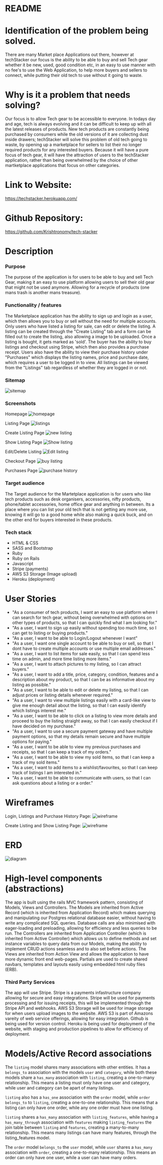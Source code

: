 # README

# Identification of the problem being solved.
There are many Market place Applications out there, however at techStacker our focus is the ability to be able to buy and sell Tech gear whether it be new, used, good condition etc, in an easy to use manner with no fee's to use the Web Application, to help more buyers and sellers to connect, while putting their old tech to use without it going to waste.

# Why is it a problem that needs solving?
Our focus is to allow Tech gear to be accessible to everyone. In todays day and age, tech is always evolving and it can be difficult to keep up with all the latest releases of products. New tech products are constantly being purchased by consumers while the old versions of it are collecting dust inside drawers; techStacker will solve this problem of old tech going to waste, by opening up a marketplace for sellers to list their no longer required products for any interested buyers. Because it will have a pure focus of tech gear, it will have the attraction of users to the techStacker application, rather than being overwhelmed by the choice of other martketplace applications that focus on other categories.

# Link to Website:
https://techstacker.herokuapp.com/
# Github Repository:
https://github.com/Krishtronomy/tech-stacker

# Description

### Purpose
The purpose of the application is for users to be able to buy and sell Tech Gear, making it an easy to use platform allowing users to sell their old gear that might not be used anymore. Allowing for a recycle of products (one mans trash is another mans treasure).

### Functionality / features
The Marketplace application has the ability to sign up and login as a user, which then allows you to buy or sell without the need for multiple accounts. Only users who have listed a listing for sale, can edit or delete the listing. A listing can be created through the "Create Listing" tab and a form can be filled out to create the listing, also allowing a image to be uploaded. Once a listing is bought, it gets marked as 'sold'. The buyer has the ability to buy listings and checkout using Stripe, which then also provides a purchase receipt. Users also have the ability to view their purchase history under "Purchases" which displays the listing names, price and purchase date, which requires a user to be logged in to view. All listings can be viewed from the "Listings" tab regardless of whether they are logged in or not.

### Sitemap
![sitemap](app/assets/images/sitemap.png "sitemap")

### Screenshots

Homepage
![homepage](app/assets/images/homepage.png "homepage")

Listing Page
![listings](app/assets/images/listings.png "listings")

Create Listing Page
![new listing](app/assets/images/new_listing.png "new listing")

Show Listing Page
![Show listing](app/assets/images/show_listing.png "show listing")

Edit/Delete Listing
![Edit listing](app/assets/images/edit:delete.png "edit listing")

Checkout Page
![buy listing](app/assets/images/checkout.png "buy listing")

Purchases Page
![purchase history](app/assets/images/purchases.png "purchase history")

### Target audience
The Target audience for the Martetplace application is for users who like tech products such as desk organisers, accessories, nifty products, phone/tablet accessories, home office gear and anything in between. Its a place where you can list your old tech that is not getting any more use, knowing it will go to a good home while also making a quick buck, and on the other end for buyers interested in these products.

### Tech stack
- HTML & CSS
- SASS and Bootstrap
- Ruby
- Ruby on Rails
- Javascript
- Stripe (payments)
- AWS S3 Storage (Image upload)
- Heroku (deployment)

# User Stories
- "As a consumer of tech products, I want an easy to use platform where I can search for tech gear, without being overwhelmed with options on other types of products, so that I can quickly find what I am looking for."
- "As a user, I want to sign up easily without spending too much time, so I can get to listing or buying products."
- "As a user, I want to be able to Login/Logout whenever I want"
- "As a user, I want one single account to be able to buy or sell, so that I dont have to create multiple accounts or use multiple email addresses."
- "As a user, I want to list items for sale easily, so that I can spend less time on admin, and more time listing more items."
- "As a user, I want to attach pictures to my listing, so I can attract buyers."
- "As a user, I want to add a title, price, category, condition, features and a description about my product, so that I can be as informative about my listing as possible."
- "As a user, I want to be able to edit or delete my listing, so that I can adjust prices or listing details whenever required."
- "As a user, I want to view multiple listings easily with a card-like view to give me enough detail about the listing, so that I can easily identify which listings interest me."
- "As a user, I want to be able to click on a listing to view more details and proceed to buy the listing straight away, so that I can easily checkout if I have decided on my purchase."
- "As a user, I want to use a secure payment gateway and have multiple payment options, so that my details remain secure and have multiple options for paying."
- "As a user, I want to be able to view my previous purchases and receipts, so that I can keep a track of my orders."
- "As a user, I want to be able to view my sold items, so that I can keep a track of my sold items."
- "As a user, I want to add items to a wishlist/favourites, so that I can keep track of listings I am interested in."
- "As a user, I want to be able to communicate with users, so that I can ask questions about a listing or a order."

# Wireframes
Login, Listings and Purchase History Page:
![wireframe](app/assets/images/wireframe1.png "wireframe 1")

Create Listing and Show Listing Page:
![wireframe](app/assets/images/wireframe2.png "wireframe 2")

# ERD
![diagram](app/assets/images/ERD.png "ERD")


# High-level components (abstractions)
The app is built using the rails MVC framework pattern, consisting of Models, Views and Controllers.
The Models are inherited from Active Record (which is inherited from Application Record) which makes querying and manipulating our Postgres relational database easier, without having to write any complicated SQL queries. Database calls are also minimised with eager-loading and preloading, allowing for efficiency and less queries to be run.
The Controllers are inherited from Application Controller (which is inherited from Active Controller) which allows us to define methods and set instance variables to query data from our Models, making the ability to implement CRUD actions seamless and to also set before actions.
The Views are inherited from Action View and allows the application to have more dynamic front end web-pages. Partials are used to create shared navbars, templates and layouts easily using embedded html ruby files (ERB).

### Third Party Services
The app will use Stripe. Stripe is a payments infastructure company allowing for secure and easy integrations. Stripe will be used for payments processing and for issuing receipts, this will be implemented through the Stripe API and webhooks. AWS S3 Storage will be used for image storage for when users upload images to the website. AWS S3 is part of Amazons vareity of web service offerings, allowing for easy integration. Github is being used for version control. Heroku is being used for deployment of the website, with staging and production pipelines to allow for efficiency of deployment.

# Models/Active Record associations
The `listing` model shares many associations with other entities. It has a `belongs_to` association with the models `user` and `category`, while both these models share a `has_many` association with `listing`, creating a one-to-many relationship. This means a listing must only have one user and category, while user and category can be apart of many listings.


`listing` also has a `has_one` association with the `order` model, while `order` `belongs_to` to `listing`, creating a one-to-one relationship. This means that a listing can only have one order, while any one order must have one listing.


`listing` shares a `has_many` association with `listing_features`, while having a `has_many_through` association with `features` making `listing_features` the join table between `listing` and `features`, creating a many-to-many relationship. This means many listings can have many features, through the listing_features model.


The `order` model `belongs_to` the `user` model, while `user` shares a `has_many` association with `order`, creating a one-to-many relationship. This means an order can only have one user, while a user can have many orders.
